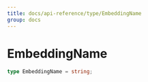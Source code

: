 ```yaml
---
title: docs/api-reference/type/EmbeddingName
group: docs
---
```


# EmbeddingName

```ts
type EmbeddingName = string;
```


